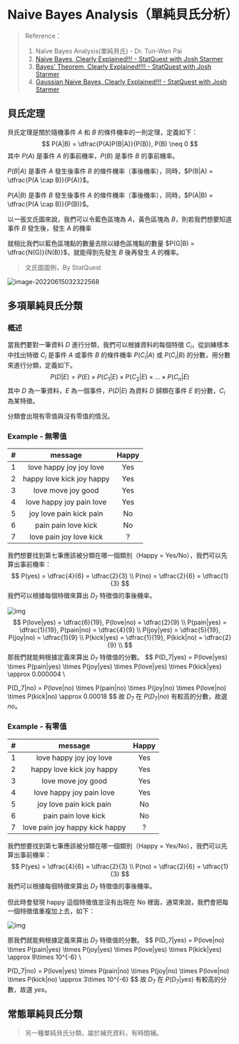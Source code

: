 # Naive Bayes Analysis（單純貝氏分析）

> Reference：
>
> 1. Naïve Bayes Analysis(單純貝氏) - Dr. Tun-Wen Pai
> 2. [Naive Bayes, Clearly Explained!!! - StatQuest with Josh Starmer](https://www.youtube.com/watch?v=O2L2Uv9pdDA)
> 3. [Bayes' Theorem, Clearly Explained!!!! - StatQuest with Josh Starmer](https://www.youtube.com/watch?v=9wCnvr7Xw4E)
> 4. [Gaussian Naive Bayes, Clearly Explained!!! - StatQuest with Josh Starmer](https://www.youtube.com/watch?v=H3EjCKtlVog)



## 貝氏定理

貝氏定理是關於隨機事件 $A$ 和 $B$ 的條件機率的一則定理，定義如下：
$$
P(A|B) = \dfrac{P(A)P(B|A)}{P(B)}, P(B) \neq 0
$$
其中 $P(A)$ 是事件 $A$ 的事前機率，$P(B)$ 是事件 $B$ 的事前機率。

$P(B|A)$ 是事件 $A$ 發生後事件 $B$ 的條件機率（事後機率），同時，$P(B|A) = \dfrac{P(A \cap B)}{P(A)}$。

$P(A|B)$ 是事件 $B$ 發生後事件 $A$ 的條件機率（事後機率），同時，$P(A|B) = \dfrac{P(A \cap B)}{P(B)}$。



以一張文氏圖來說，我們可以令藍色區塊為 $A$，黃色區塊為 $B$，則若我們想要知道事件 $B$ 發生後，發生 $A$ 的機率

就相比我們以藍色區塊點的數量去除以綠色區塊點的數量 $P(G|B) = \dfrac{N(G)}{N(B)}$，就能得到先發生 $B$ 後再發生 $A$ 的機率。

> 文氏圖圖例，By StatQuest

![image-20220615032322568](https://i.imgur.com/5rs4XoO.png)



## 多項單純貝氏分類

### 概述

當我們要對一筆資料 $D$ 進行分類，我們可以根據資料的每個特徵 $C_i$，從訓練樣本中找出特徵 $C_i$ 是事件 $A$ 或事件 $B$ 的條件機率 $P(C_i|A)$ 或 $P(C_i|B)$ 的分數，用分數來進行分類，定義如下。
$$
P(D|E) = P(E) \times P(C_1|E)\times P(C_2|E) \times ... \times P(C_n|E)
$$
其中 $D$ 為一筆資料，$E$ 為一個事件，$P(D|E)$ 為資料 $D$ 歸類在事件 $E$ 的分數，$C_i$ 為某特徵。



分類會出現有零值與沒有零值的情況。



### Example - 無零值

|  #   |          message          | Happy |
| :--: | :-----------------------: | :---: |
|  1   |  love happy joy joy love  |  Yes  |
|  2   | happy love kick joy happy |  Yes  |
|  3   |    love move joy good     |  Yes  |
|  4   | love happy joy pain love  |  Yes  |
|  5   |  joy love pain kick pain  |  No   |
|  6   |    pain pain love kick    |  No   |
|  7   |  love pain joy love kick  |   ?   |

我們想要找到第七筆應該被分類在哪一個類別（Happy = Yes/No），我們可以先算出事前機率：
$$
P(yes) = \dfrac{4}{6} = \dfrac{2}{3} \\
P(no) = \dfrac{2}{6} = \dfrac{1}{3}
$$
我們可以根據每個特徵來算出 $D_7$ 特徵值的事後機率。

![img](https://cdn.discordapp.com/attachments/982373064828399677/986349235932897310/unknown.png)
$$
P(love|yes) = \dfrac{6}{19},  P(love|no) = \dfrac{2}{9} \\
P(pain|yes) = \dfrac{1}{19},  P(pain|no) = \dfrac{4}{9} \\
P(joy|yes) = \dfrac{5}{19},  P(joy|no) = \dfrac{1}{9} \\
P(kick|yes) = \dfrac{1}{19},  P(kick|no) = \dfrac{2}{9} \\
$$
那我們就能夠根據定義來算出 $D_7$ 特徵值的分數。
$$
P(D_7|yes) = P(love|yes) \times P(pain|yes) \times P(joy|yes) \times P(love|yes) \times P(kick|yes) \approx 0.000004 \\

P(D_7|no) = P(love|no) \times P(pain|no) \times P(joy|no) \times P(love|no) \times P(kick|no) \approx 0.00018
$$
故 $D_7$ 在 $P(D_7|no)$ 有較高的分數，故選 $no$。



### Example - 有零值

|  #   |            message             | Happy |
| :--: | :----------------------------: | :---: |
|  1   |    love happy joy joy love     |  Yes  |
|  2   |   happy love kick joy happy    |  Yes  |
|  3   |       love move joy good       |  Yes  |
|  4   |    love happy joy pain love    |  Yes  |
|  5   |    joy love pain kick pain     |  No   |
|  6   |      pain pain love kick       |  No   |
|  7   | love pain joy happy kick happy |   ?   |

我們想要找到第七筆應該被分類在哪一個類別（Happy = Yes/No），我們可以先算出事前機率：
$$
P(yes) = \dfrac{4}{6} = \dfrac{2}{3} \\
P(no) = \dfrac{2}{6} = \dfrac{1}{3}
$$
我們可以根據每個特徵來算出 $D_7$ 特徵值的事後機率。

但此時會發現 happy 這個特徵值並沒有出現在 No 裡面，通常來說，我們會把每一個特徵值重複加上去，如下：

![img](https://cdn.discordapp.com/attachments/982373064828399677/986349275942359050/unknown.png)

那我們就能夠根據定義來算出 $D_7$ 特徵值的分數。
$$
P(D_7|yes) = P(love|no) \times P(pain|yes) \times P(joy|yes) \times P(love|yes) \times P(kick|yes) \approx 9\times 10^{-6} \\

P(D_7|no) = P(love|yes) \times P(pain|no) \times P(joy|no) \times P(love|no) \times P(kick|no) \approx 3\times 10^{-6}
$$
故 $D_7$ 在 $P(D_7|yes)$ 有較高的分數，故選 $yes$。



## 常態單純貝氏分類

> 另一種單純貝氏分類，屬於補充資料，有時間補。
